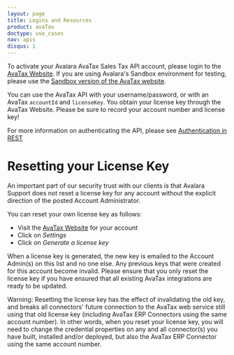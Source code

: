 ```yaml
---
layout: page
title: Logins and Resources
product: avaTax
doctype: use_cases
nav: apis
disqus: 1
---
```


To activate your Avalara AvaTax Sales Tax API account, please login to the [AvaTax Website](https://admin.avalara.com).  If you are using Avalara's Sandbox environment for testing, please use the [Sandbox version of the AvaTax website](https://sandbox.admin.avalara.com).

You can use the AvaTax API with your username/password, or with an AvaTax `accountId` and `licenseKey`.  You obtain your license key through the AvaTax Website.  Please be sure to record your account number and license key!

For more information on authenticating the API, please see [Authentication in REST](/avatax/authentication-in-rest/)

# Resetting your License Key

An important part of our security trust with our clients is that Avalara Support does not reset a license key for any account without the explicit direction of the posted Account Administrator.

You can reset your own license key as follows:

* Visit the [AvaTax Website](https://admin.avalara.com) for your account
* Click on *Settings*
* Click on *Generate a license key*

When a license key is generated, the new key is emailed to the Account Admin(s) on this list and no one else. Any previous keys that were created for this account become invalid.  Please ensure that you only reset the license key if you have ensured that all existing AvaTax integrations are ready to be updated.

Warning: Resetting the license key has the effect of invalidating the old key, and breaks all connectors' future connection to the AvaTax web service still using that old license key (including AvaTax ERP Connectors using the same account number). In other words, when you reset your license key, you will need to change the credential properties on any and all connector(s) you have built, installed and/or deployed, but also the AvaTax ERP Connector using the same account number.

